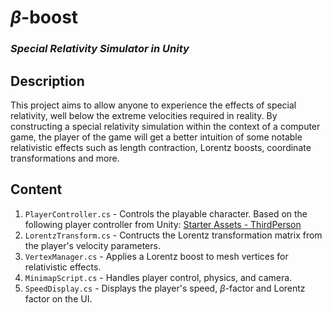 # $\beta$-boost
### _Special Relativity Simulator in Unity_

## Description
This project aims to allow anyone to experience the effects of special relativity, well
below the extreme velocities required in reality. By constructing a special relativity
simulation within the context of a computer game, the player of the game will get a
better intuition of some notable relativistic effects such as length contraction, Lorentz
boosts, coordinate transformations and more.

## Content
1. `PlayerController.cs` - Controls the playable character. Based on the following player controller from Unity: [Starter Assets - ThirdPerson](https://assetstore.unity.com/packages/essentials/starter-assets-thirdperson-updates-in-new-charactercontroller-pa-196526?srsltid=AfmBOorK0biqhhL-1w10QyQ8-k_B-XmCcJ50nZA-1Nb8Vv9RkoAjo4BW)
2. `LorentzTransform.cs` - Contructs the Lorentz transformation matrix from the player's velocity parameters.
3. `VertexManager.cs` - Applies a Lorentz boost to mesh vertices for relativistic effects.
4. `MinimapScript.cs` - Handles player control, physics, and camera.
5. `SpeedDisplay.cs` - Displays the player's speed, $\beta$-factor and Lorentz factor on the UI.
